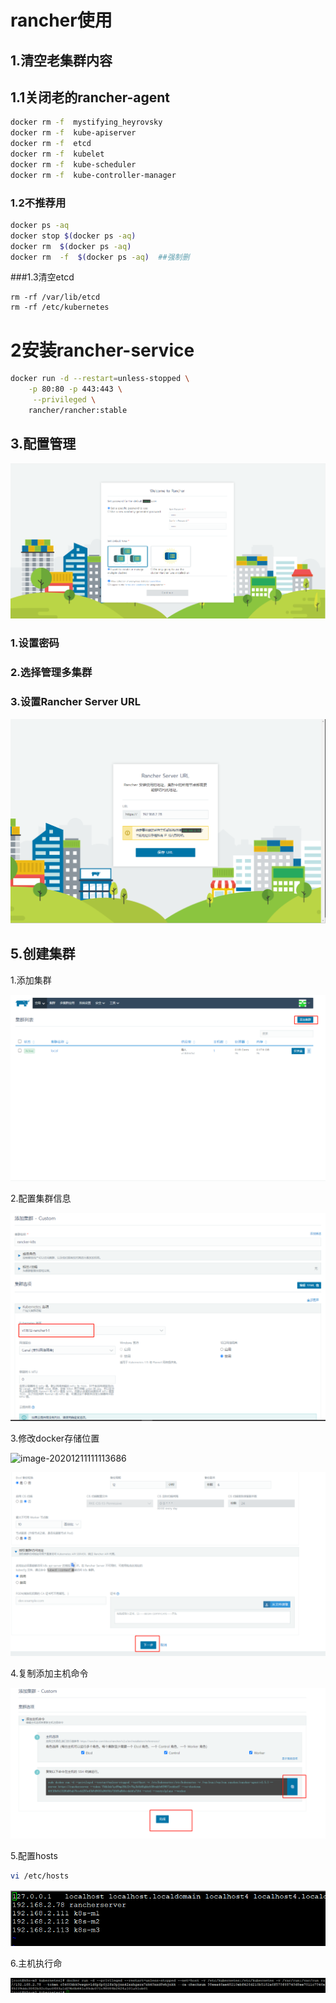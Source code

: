 

# rancher使用

## 1.清空老集群内容

## 1.1关闭老的rancher-agent

```bash
docker rm -f  mystifying_heyrovsky
docker rm -f  kube-apiserver
docker rm -f  etcd
docker rm -f  kubelet
docker rm -f  kube-scheduler
docker rm -f  kube-controller-manager 
```

### 1.2不推荐用

```bash
docker ps -aq
docker stop $(docker ps -aq)
docker rm  $(docker ps -aq)
docker rm  -f  $(docker ps -aq)  ##强制删
```

###1.3清空etcd

```
rm -rf /var/lib/etcd
rm -rf /etc/kubernetes
```
# 2安装rancher-service

```bash
docker run -d --restart=unless-stopped \
    -p 80:80 -p 443:443 \
     --privileged \
    rancher/rancher:stable
```



## 3.配置管理



![](./images/login.png)

### 1.设置密码

### 2.选择管理多集群

### 3.设置Rancher Server URL

![image-20201216152144850](./images/server.png)

## 5.创建集群





1.添加集群

![image-20201211110628268](./images/createcluster.png)

2.配置集群信息

![image-20201211110919379](./images/editcluster.png)



3.修改docker存储位置



![image-20201211111113686](./images/image-20201211111113686.png)

<img src="./images/next.png" alt="image-20201211111246795" style="zoom:80%;" />







4.复制添加主机命令

![image-20201211111404058](./images/ok.png)

5.配置hosts

```bash
vi /etc/hosts
```

![image-20201211111703790](./images/hosts.png)





6.主机执行命

![image-20201216152438248](./images/shell.png)





